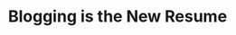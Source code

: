 ---
categories: ['blogging', 'articles', 'all_articles']
provider_display: "thenextweb.com"
provider_name: "thenextweb.com"
favicon_url: "https://cdn1.tnwcdn.com/wp-content/themes/cyberdelia/assets/icons/favicon.png?v=1495618267"
title: "Blogging is the New Resume"
published: "2013-12-19T15:00:02"
source: https://thenextweb.com/entrepreneur/2013/12/19/blogging-new-resume/
thumbnail: https://cdn1.tnwcdn.com/wp-content/blogs.dir/1/files/2013/12/paper-wastebin-e1387465728921.jpg
---